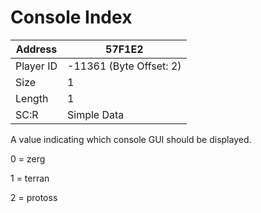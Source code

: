 
#  Console Index
Address   | 57F1E2
----------|-------------
Player ID | -11361 (Byte Offset: 2)
Size 	  | 1
Length 	  | 1
SC:R      | Simple Data

A value indicating which console GUI should be displayed.

0 = zerg
1 = terran
2 = protoss
